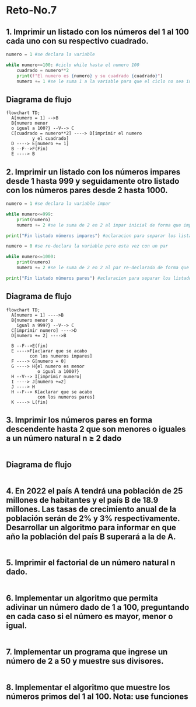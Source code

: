 # Reto-No.7

## 1. Imprimir un listado con los números del 1 al 100 cada uno con su respectivo cuadrado.

```python
numero = 1 #se declara la variable

while numero<=100: #ciclo while hasta el numero 100
    cuadrado = numero**2
    print(f"El numero es {numero} y su cuadrado {cuadrado}")
    numero += 1 #se le suma 1 a la variable para que el ciclo no sea infinito
```

## Diagrama de flujo

```mermaid
flowchart TD;
  A[numero = 1] -->B
  B{numero menor
  o igual a 100?} --V--> C
  C[cuadrado = numero**2] ----> D[imprimir el numero
          y el cuadrado]
  D ----> E[numero += 1]
  B --F-->F(Fin)
  E ----> B
```

## 2. Imprimir un listado con los números impares desde 1 hasta 999 y seguidamente otro listado con los números pares desde 2 hasta 1000.

```python
numero = 1 #se declara la variable impar

while numero<=999: 
    print(numero)
    numero += 2 #se le suma de 2 en 2 al impar inicial de forma que imprime solo los impares

print("Fin listado números impares") #aclaracion para separar los listados

numero = 0 #se re-declara la variable pero esta vez con un par

while numero<=1000:
    print(numero)
    numero += 2 #se le suma de 2 en 2 al par re-declarado de forma que imprime solo los pares

print("Fin listado números pares") #aclaracion para separar los listados
```

## Diagrama de flujo

```mermaid
flowchart TD;
  A[numero = 1] ---->B
  B{numero menor o
    igual a 999?} --V--> C
  C[imprimir numero] ---->D
  D[numero += 2] ---->B

  B --F-->E(fin)
  E ---->F[aclarar que se acabo
         con los numeros impares]
  F ----> G[numero = 0] 
  G ----> H{el numero es menor
            o igual a 1000?}
  H --V--> I[imprimir numero]
  I ----> J[numero +=2]
  J ----> H
  H --F--> K[aclarar que se acabo
            con los numeros pares]
  K ----> L(fin)
```

## 3. Imprimir los números pares en forma descendente hasta 2 que son menores o iguales a un número natural n ≥ 2 dado

```python
```

## Diagrama de flujo

```mermaid
```

## 4. En 2022 el país A tendrá una población de 25 millones de habitantes y el país B de 18.9 millones. Las tasas de crecimiento anual de la población serán de 2% y 3% respectivamente. Desarrollar un algoritmo para informar en que año la población del país B superará a la de A.

```python
```

## 5. Imprimir el factorial de un número natural n dado.

```python
```

## 6. Implementar un algoritmo que permita adivinar un número dado de 1 a 100, preguntando en cada caso si el número es mayor, menor o igual.

```python
```

## 7. Implementar un programa que ingrese un número de 2 a 50 y muestre sus divisores.

```python
```

## 8. Implementar el algoritmo que muestre los números primos del 1 al 100. Nota: use funciones

```python
```
